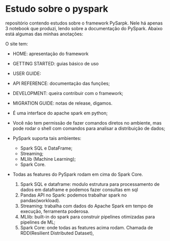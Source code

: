 # Estudo sobre o pyspark
repositório contendo estudos sobre o framework PySarpk. Nele há apenas 3 notebook que produzi, lendo sobre a documentação do PySpark. Abaixo está algumas das minhas anotações:

O site tem:
  - HOME: apresentação do framework
  - GETTING STARTED: guias básico de uso
  - USER GUIDE: 
  - API REFERENCE: documentação das funções;
  - DEVELOPMENT: queira contribuir com o framework;
  - MIGRATION GUIDE: notas de release, digamos.

- É uma interface do apache spark em python;
- Você não tem permissão de fazer comandos diretos no ambiente, mas pode rodar o shell com comandos para analisar a distribuição de dados;
- PySpark suporta tais ambientes:
  - Spark SQL e DataFrame;
  - Streaming;
  - MLlib (Machine Learning);
  - Spark Core.

- Todas as features do PySpark rodam em cima do Spark Core.
  1. Spark SQL e dataframe: modulo estrutura para processamento de dados em dataframe e podemos fazer consultas em sql
  2. Pandas API no Spark: podemos trabalhar spark no pandas(workload).
  3. Streaming: trabalha com dados do Apache Spark em tempo de execução, ferramenta poderosa.
  4. MLlib: built-in do spark para construir pipelines otimizadas para pipelines de ML;
  0. Spark Core: onde todas as features acima rodam. Chamada de RDD(Resilient Distributed Dataset),
